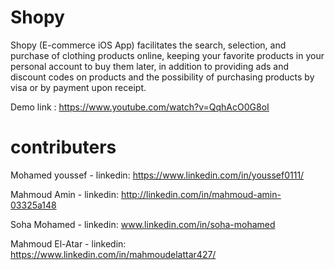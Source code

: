 # Shopy
Shopy (E-commerce iOS App) facilitates the search, selection, and purchase of clothing products online, keeping your favorite products in your personal account to buy them later, in addition to providing ads and discount codes on products and the possibility of purchasing products by visa or by payment upon receipt.


Demo link : https://www.youtube.com/watch?v=QqhAcO0G8oI

# contributers

Mohamed youssef     - linkedin: https://www.linkedin.com/in/youssef0111/
 
Mahmoud Amin        - linkedin: http://linkedin.com/in/mahmoud-amin-03325a148
 
Soha Mohamed        - linkedin: www.linkedin.com/in/soha-mohamed

Mahmoud El-Atar     - linkedin: https://www.linkedin.com/in/mahmoudelattar427/
  
